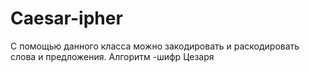 # Caesar-ipher
С помощью данного класса можно закодировать и раскодировать слова и предложения. Алгоритм -шифр Цезаря 
